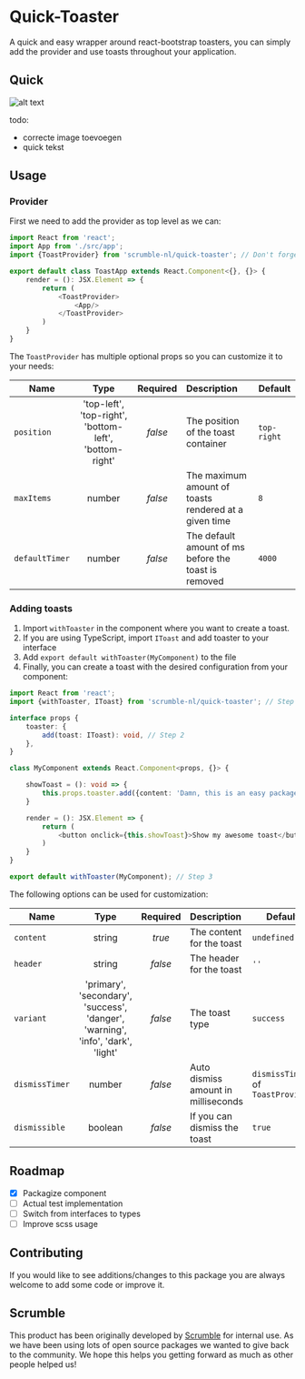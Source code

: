 # Quick-Toaster
A quick and easy wrapper around react-bootstrap toasters, you can simply add the provider and use toasts throughout your application. 

## Quick
![alt text](https://scrumble.nl/wp-content/uploads/2020/03/quick-logo-zonder-alle-tekst.png "Quick image")

todo: 
- correcte image toevoegen
- quick tekst

## Usage
### Provider
First we need to add the provider as top level as we can:
```typescript
import React from 'react';
import App from './src/app';
import {ToastProvider} from 'scrumble-nl/quick-toaster'; // Don't forget to import this

export default class ToastApp extends React.Component<{}, {}> {
    render = (): JSX.Element => {
        return (
            <ToastProvider>
                <App/>
            </ToastProvider>
        )       
    }       
}
```
The `ToastProvider` has multiple optional props so you can customize it to your needs:

| Name         | Type                                                                                   | Required | Description                         | Default|
|--------------|:----------------------------------------------------------------------------------------:|:----------:|:-------------------------------------|------|
| `position`      | 'top-left', 'top-right', 'bottom-left', 'bottom-right' | *false*     | The position of the toast container    | `top-right`
| `maxItems`       | number                                                                                 | *false*    | The maximum amount of toasts rendered at a given time | `8`
| `defaultTimer` | number | *false*    | The default amount of ms before the toast is removed  | `4000`

### Adding toasts

1. Import `withToaster` in the component where you want to create a toast.
2. If you are using TypeScript, import `IToast` and add toaster to your interface
3. Add `export default withToaster(MyComponent)` to the file
4. Finally, you can create a toast with the desired configuration from your component:
```typescript
import React from 'react';
import {withToaster, IToast} from 'scrumble-nl/quick-toaster'; // Step 1 (& 2)

interface props {
    toaster: {
        add(toast: IToast): void, // Step 2
    },
}

class MyComponent extends React.Component<props, {}> {

    showToast = (): void => {
        this.props.toaster.add({content: 'Damn, this is an easy package!'}); // Step 4
    }

    render = (): JSX.Element => {
        return (
            <button onclick={this.showToast}>Show my awesome toast</button>            
        )
    }
}

export default withToaster(MyComponent); // Step 3
```

The following options can be used for customization:

| Name         | Type                                                                                   | Required | Description                         | Default |
|--------------|:----------------------------------------------------------------------------------------:|:----------:|:-------------------------------------| -------- |
| `content`      | string                                                                                 | *true*     | The content for the toast           | `undefined` |
| `header`       | string                                                                                 | *false*    | The header for the toast            | `''`
| `variant`      | 'primary', 'secondary', 'success', 'danger', 'warning', 'info', 'dark', 'light' | *false*    | The toast type                      | `success`
| `dismissTimer` | number                                                                                 | *false*    | Auto dismiss amount in milliseconds | `dismissTimer` of `ToastProvider`
| `dismissible`  | boolean                                                                                | *false*    | If you can dismiss the toast        | `true`

## Roadmap
- [x] Packagize component
- [ ] Actual test implementation
- [ ] Switch from interfaces to types
- [ ] Improve scss usage

## Contributing
If you would like to see additions/changes to this package you are always welcome to add some code or improve it.

## Scrumble
This product has been originally developed by [Scrumble](https://www.scrumble.nl) for internal use. As we have been using lots of open source packages we wanted to give back to the community. We hope this helps you getting forward as much as other people helped us!
